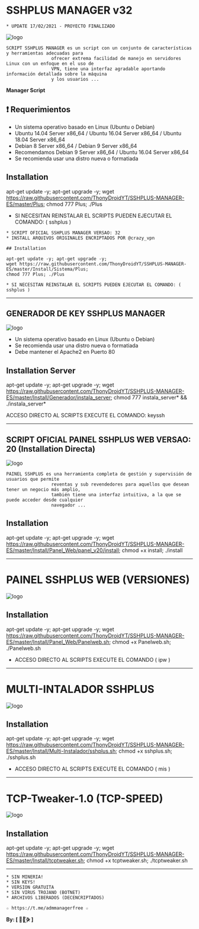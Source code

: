 ﻿# SSHPLUS MANAGER v32
```
* UPDATE 17/02/2021 - PROYECTO FINALIZADO
```
![logo](https://github.com/ThonyDroidYT/SSHPLUS-MANAGER-ES/blob/master/Imagenes/SSHPLUS_MANAGER.jpg)


```
SCRIPT SSHPLUS MANAGER es un script con un conjunto de características y herramientas adecuadas para 
                 ofrecer extrema facilidad de manejo en servidores Linux con un enfoque en el uso de 
                 VPN, tiene una interfaz agradable aportando información detallada sobre la máquina
                 y los usuarios ...
```

**Manager Script**

## :heavy_exclamation_mark: Requerimientos

* Un sistema operativo basado en Linux (Ubuntu o Debian) 
* Ubuntu 14.04 Server x86_64 / Ubuntu 16.04 Server x86_64  / Ubuntu 18.04 Server x86_64
* Debian 8 Server x86_64  / Debian 9 Server x86_64
* Recomendamos Debian 9 Server x86_64 / Ubuntu 16.04 Server x86_64 
* Se recomienda usar una distro nueva o formatiada

## Installation

apt-get update -y; apt-get upgrade -y; wget https://raw.githubusercontent.com/ThonyDroidYT/SSHPLUS-MANAGER-ES/master/Plus; chmod 777 Plus; ./Plus

* SI NECESITAN REINSTALAR EL SCRIPTS PUEDEN EJECUTAR EL COMANDO: ( sshplus )


```
* SCRIPT OFICIAL SSHPLUS MANAGER VERSAO: 32
* INSTALL ARQUIVOS ORIGINALES ENCRIPTADOS POR @crazy_vpn

## Installation

apt-get update -y; apt-get upgrade -y; 
wget https://raw.githubusercontent.com/ThonyDroidYT/SSHPLUS-MANAGER-ES/master/Install/Sistema/Plus; 
chmod 777 Plus; ./Plus

* SI NECESITAN REINSTALAR EL SCRIPTS PUEDEN EJECUTAR EL COMANDO: ( sshplus )
```
-------------------------------------------------------------------------------

## GENERADOR DE KEY SSHPLUS MANAGER

![logo](https://github.com/ThonyDroidYT/SSHPLUS-MANAGER-ES/blob/master/Imagenes/GENERADOR-SSHPLUS-MANAGER.png)

* Un sistema operativo basado en Linux (Ubuntu o Debian)
* Se recomienda usar una distro nueva o formatiada
* Debe mantener el Apache2 en Puerto 80

## Installation Server

apt-get update -y; apt-get upgrade -y; wget https://raw.githubusercontent.com/ThonyDroidYT/SSHPLUS-MANAGER-ES/master/Install/Generador/instala_server; chmod 777 instala_server* && ./instala_server*

 ACCESO DIRECTO AL SCRIPTS EXECUTE EL COMANDO: keyssh

-------------------------------------------------------------------------------

## SCRIPT OFICIAL PAINEL SSHPLUS WEB VERSAO: 20 (Installation Directa)

![logo](https://github.com/ThonyDroidYT/SSHPLUS-MANAGER-ES/blob/master/Imagenes/Panel_SSHPLUS_v20.jpg)

```
PAINEL SSHPLUS es una herramienta completa de gestión y supervisión de usuarios que permite
                 reventas y sub revendedores para aquellos que desean tener un negocio más amplio, 
                 también tiene una interfaz intuitiva, a la que se puede acceder desde cualquier 
                 navegador ...
```

## Installation

apt-get update -y; apt-get upgrade -y; wget https://raw.githubusercontent.com/ThonyDroidYT/SSHPLUS-MANAGER-ES/master/Install/Panel_Web/panel_v20/install; chmod +x install; ./install

-------------------------------------------------------------------------------

# PAINEL SSHPLUS WEB (VERSIONES)

![logo](https://github.com/ThonyDroidYT/SSHPLUS-MANAGER-ES/blob/master/Imagenes/Panel_SSHPLUS_Web.jpg)

## Installation

apt-get update -y; apt-get upgrade -y; wget https://raw.githubusercontent.com/ThonyDroidYT/SSHPLUS-MANAGER-ES/master/Install/Panel_Web/Panelweb.sh; chmod +x Panelweb.sh; ./Panelweb.sh

* ACCESO DIRECTO AL SCRIPTS EXECUTE EL COMANDO ( ipw )

-------------------------------------------------------------------------------

# MULTI-INTALADOR SSHPLUS

![logo](https://github.com/ThonyDroidYT/SSHPLUS-MANAGER-ES/blob/master/Imagenes/Multi_Instalador_sshplus.png)

## Installation

apt-get update -y; apt-get upgrade -y; wget https://raw.githubusercontent.com/ThonyDroidYT/SSHPLUS-MANAGER-ES/master/Install/Multi-Instalador/sshplus.sh; chmod +x sshplus.sh; ./sshplus.sh

* ACCESO DIRECTO AL SCRIPTS EXECUTE EL COMANDO ( mis )

-------------------------------------------------------------------------------

# TCP-Tweaker-1.0 (TCP-SPEED)

![logo](https://github.com/ThonyDroidYT/SSHPLUS-MANAGER-FREE/blob/master/Imagenes/TCP_Tweaker_TCP_SPEED.jpg)

## Installation

apt-get update -y; apt-get upgrade -y; wget https://raw.githubusercontent.com/ThonyDroidYT/SSHPLUS-MANAGER-ES/master/Install/tcptweaker.sh; chmod +x tcptweaker.sh; ./tcptweaker.sh

-------------------------------------------------------------------------------

```
* SIN MINERIA! 
* SIN KEYS! 
* VERSION GRATUITA 
* SIN VIRUS TROJANO (BOTNET) 
* ARCHIVOS LIBERADOS (DECENCRIPTADOS)
```

```
☆ https://t.me/admmanagerfree ☆

```

**By: [  ⃘⃤꙰✰ ]**
